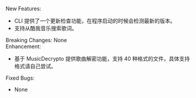 New Features: 

- CLI 提供了一个更新检查功能，在程序启动的时候会检测最新的版本。
- 支持从酷我音乐搜索歌词。

Breaking Changes: None  
Enhancement:  
- 基于 MusicDecrypto 提供歌曲解密功能，支持 40 种格式的文件，具体支持格式请自己尝试。

Fixed Bugs:  
- None